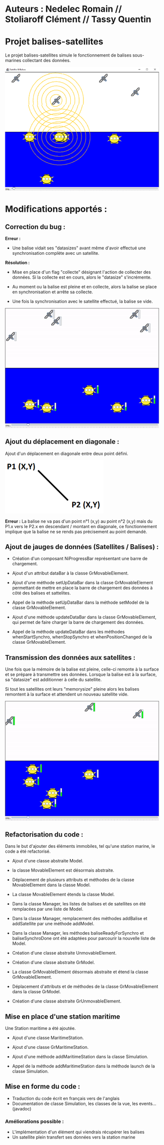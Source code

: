 
# Auteurs : Nedelec Romain // Stoliaroff Clément // Tassy Quentin

# Projet balises-satellites
Le projet balises-satellites simule le fonctionnement de balises sous-marines collectant des données.

![alt text](./screenshots/ancienneVersion.png "img1")

# Modifications apportés :
## Correction du bug : 

**Erreur :**

- Une balise vidait ses "datasizes" avant même d'avoir effectué une synchronisation complète avec un satellite.

**Résolution :**

- Mise en place d'un flag "collecte" désignant l'action de collecter des données. Si la collecte est en cours, alors le "datasize" s'incrémente.

- Au moment ou la balise est pleine et en collecte, alors la balise se place en synchronisation et arrête sa collecte. 

- Une fois la synchronisation avec le satellite effectué, la balise se vide.

![alt text](./screenshots/satellites-balises.gif "img2")

## Ajout du déplacement en diagonale :
Ajout d'un déplacement en diagonale entre deux point défini.

![alt text](./screenshots/Diagonale.png "img3")

**Erreur :**
La balise ne va pas d'un point n°1 (x,y) au point n°2 (x,y) mais du P1.x vers le P2.x en descendant / montant en diagonale, ce fonctionnement implique que la balise ne se rends pas précisement au point demandé.

## Ajout de jauges de données (Satellites / Balises) :

- Création d'un composant NiProgressBar représentant une barre de chargement.

- Ajout d'un attribut dataBar à la classe GrMovableElement.

- Ajout d'une méthode setUpDataBar dans la classe GrMovableElement permettant de mettre en place la barre de chargement des données à côté des balises et sattelites.

- Appel de la méthode setUpDataBar dans la méthode setModel de la classe GrMovableElement.

- Ajout d'une méthode updateDataBar dans la classe GrMovableElement, qui permet de faire charger la barre de chargement des données.

- Appel de la méthode updateDataBar dans les méthodes whenStartSynchro, whenStopSynchro et whenPositionChanged de la classe GrMovableElement.

## Transmission des données aux satellites :
Une fois que la mémoire de la balise est pleine, celle-ci remonte à la surface et se prépare à transmettre ses données. Lorsque la balise est à la surface, sa "datasize" est additionner à celle du satellite.

Si tout les satellites ont leurs "memorysize" pleine alors les balises remontent à la surface et attendent un nouveau satellite vide. 

![alt text](./screenshots/fullmemory.gif "img4")

## Refactorisation du code :

Dans le but d'ajouter des éléments immobiles, tel qu'une station marine, le code a été refactorisé.

- Ajout d'une classe abstraite Model.

- la classe MovableElement est désormais abstraite.

- Déplacement de plusieurs attributs et méthodes de la classe MovableElement dans la classe Model.

- La classe MovableElement étends la classe Model.

- Dans la classe Manager, les listes de balises et de satellites on été remplacées par une liste de Model.

- Dans la classe Manager, remplacement des méthodes addBalise et addSatellite par une méthode addModel.

- Dans la classe Manager, les méthodes baliseReadyForSynchro et baliseSynchroDone ont été adaptées pour parcourir la nouvelle liste de Model.

- Création d'une classe abstraite UnmovableElement.

- Création d'une classe abstraite GrModel.

- La classe GrMovableElement désormais abstraite et étend la classe GrMovableElement.

- Déplacement d'attributs et de méthodes de la classe GrMovableElement dans la classe GrModel.

- Création d'une classe abstraite GrUnmovableElement.

## Mise en place d'une station maritime

Une Station maritime a été ajoutée.

- Ajout d'une classe MaritimeStation.

- Ajout d'une classe GrMaritimeStation.

- Ajout d'une méthode addMaritimeStation dans la classe Simulation.

- Appel de la méthode addMaritimeStation dans la méthode launch de la classe Simulation.

## Mise en forme du code :
- Traduction du code écrit en français vers de l'anglais
- Documentation de classe Simulation, les classes de la vue, les events... (javadoc)

### Améliorations possible :
- L'implémentation d'un élément qui viendrais récupérer les balises
- Un satellite plein transfert ses données vers la station marine

